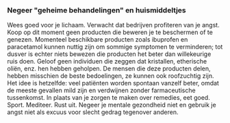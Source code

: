  ### Negeer "geheime behandelingen" en huismiddeltjes

Wees goed voor je lichaam. Verwacht dat bedrijven profiteren van je angst. Koop op dit moment geen producten die beweren je te beschermen of te genezen. Momenteel beschikbare producten zoals ibuprofen en paracetamol kunnen nuttig zijn om sommige symptomen te verminderen; tot dusver is echter niets bewezen die producten het beter dan willekeurige ruis doen. Geloof geen individuen die zeggen dat kristallen, etherische oliën, enz. hen hebben geholpen. De mensen die deze producten delen, hebben misschien de beste bedoelingen, ze kunnen ook roofzuchtig zijn. Het idee is hetzelfde: veel patiënten worden spontaan vanzelf beter, omdat de meeste gevallen mild zijn en verdwijnen zonder farmaceutische tussenkomst. In plaats van je zorgen te maken over remedies, eet goed. Sport. Mediteer. Rust uit. Negeer je mentale gezondheid niet en gebruik je angst niet als excuus voor slecht gedrag tegenover anderen. 
